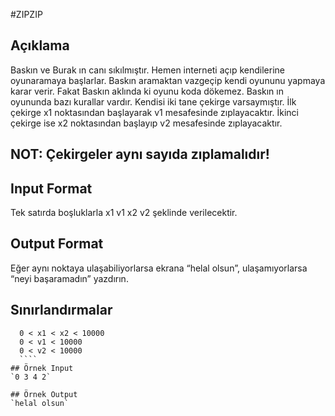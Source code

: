 #ZIPZIP 
## Açıklama 
  Baskın ve Burak ın canı sıkılmıştır. Hemen interneti açıp kendilerine oyunaramaya başlarlar. Baskın aramaktan vazgeçip kendi oyununu yapmaya karar verir. Fakat Baskın aklında ki oyunu koda dökemez. Baskın ın oyununda bazı kurallar vardır. Kendisi iki tane çekirge varsaymıştır. İlk çekirge x1 noktasından başlayarak v1 mesafesinde zıplayacaktır. İkinci çekirge ise x2 noktasından başlayıp v2 mesafesinde zıplayacaktır. 
## NOT:  Çekirgeler aynı sayıda zıplamalıdır! 
 
## Input Format 
  Tek satırda boşluklarla x1 v1 x2 v2 şeklinde verilecektir. 

## Output Format 
  Eğer aynı noktaya ulaşabiliyorlarsa ekrana “helal olsun”, ulaşamıyorlarsa “neyi başaramadın” yazdırın. 

## Sınırlandırmalar 
  ````  
    0 < x1 < x2 < 10000 
    0 < v1 < 10000 
    0 < v2 < 10000 
    ````
## Örnek Input 
`0 3 4 2`

## Örnek Output 
`helal olsun`
